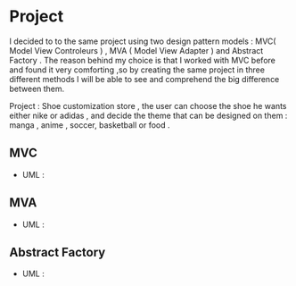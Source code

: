# Project 

I decided to to the same project using two design pattern models : MVC( Model View Controleurs ) , MVA ( Model View Adapter ) and Abstract Factory  . The reason behind my choice is that I worked with MVC before and found it very comforting ,so by creating the same project in three different methods I will be able to see and comprehend the big difference between them.

Project : Shoe customization store , the user can choose the shoe he wants either nike or adidas , and decide the theme that can be designed on them : manga , anime , soccer, basketball or food . 

##  MVC

- UML :

##  MVA

- UML :

## Abstract Factory

- UML : 

